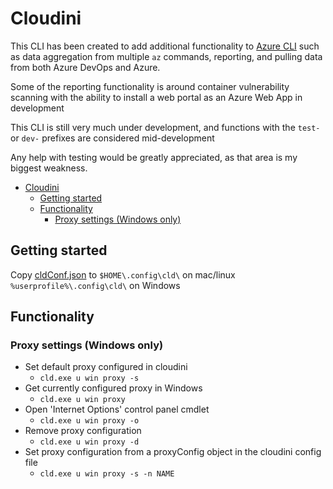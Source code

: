 # Cloudini


This CLI has been created to add additional functionality to [Azure CLI](https://docs.microsoft.com/en-us/cli/azure/) such as data aggregation from multiple `az` commands, reporting, and pulling data from both Azure DevOps and Azure.

Some of the reporting functionality is around container vulnerability scanning with the ability to install a web portal as an Azure Web App in development

This CLI is still very much under development, and functions with the `test-` or `dev-` prefixes are considered mid-development

Any help with testing would be greatly appreciated, as that area is my biggest weakness.

- [Cloudini](#cloudini)
  - [Getting started](#getting-started)
  - [Functionality](#functionality)
    - [Proxy settings (Windows only)](#proxy-settings-windows-only)


## Getting started
Copy [cldConf.json](https://raw.githubusercontent.com/jercle/cloudini/develop/cldConf.json) to `$HOME\.config\cld\` on mac/linux `%userprofile%\.config\cld\` on Windows

## Functionality
### Proxy settings (Windows only)
  * Set default proxy configured in cloudini
    * `cld.exe u win proxy -s`
  * Get currently configured proxy in Windows
    * `cld.exe u win proxy`
  * Open 'Internet Options' control panel cmdlet
    * `cld.exe u win proxy -o`
  * Remove proxy configuration
    * `cld.exe u win proxy -d`
  * Set proxy configuration from a proxyConfig object in the cloudini config file
    * `cld.exe u win proxy -s -n NAME`
